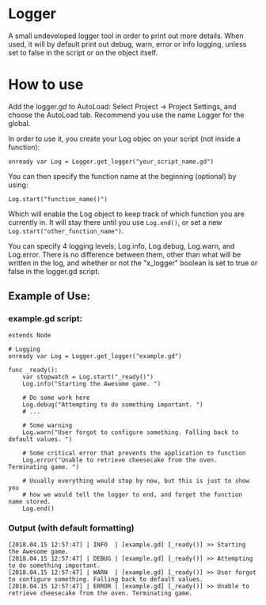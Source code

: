
# Logger
A small undeveloped logger tool in order to print out more details.
When used, it will by default print out debug, warn, error or info logging, 
unless set to false in the script or on the object itself.

# How to use
Add the logger.gd to AutoLoad: Select Project -> Project Settings, and choose the AutoLoad tab.
Recommend you use the name Logger for the global.

In order to use it, you create your Log objec on your script (not inside a function):
```
onready var Log = Logger.get_logger("your_script_name.gd")
```

You can then specify the function name at the beginning (optional) by using:
```
Log.start("function_name()")
```
Which will enable the Log object to keep track of which function you are currently in. It will stay there until you use `Log.end()`, or set a new `Log.start("other_function_name")`.

You can specify 4 logging levels; Log.info, Log.debug, Log.warn, and Log.error.
There is no difference between them, other than what will be written in the log, and whether or not the "x_logger" boolean is set to true or false in the logger.gd script.

## Example of Use:
### example.gd script:
```
extends Node

# Logging
onready var Log = Logger.get_logger("example.gd")

func _ready():
	var stopwatch = Log.start("_ready()")
	Log.info("Starting the Awesome game. ")
	
	# Do some work here
	Log.debug("Attempting to do something important. ")
	# ...
	
	# Some warning
	Log.warn("User forgot to configure something. Falling back to default values. ")
	
	# Some critical error that prevents the application to function
	Log.error("Unable to retrieve cheesecake from the oven. Terminating game. ")

	# Usually everything would stop by now, but this is just to show you 
	# how we would tell the logger to end, and forget the function name stored.
	Log.end()
```

### Output (with default formatting)
```
[2018.04.15 12:57:47] | INFO  | [example.gd] [_ready()] >> Starting the Awesome game. 
[2018.04.15 12:57:47] | DEBUG | [example.gd] [_ready()] >> Attempting to do something important. 
[2018.04.15 12:57:47] | WARN  | [example.gd] [_ready()] >> User forgot to configure something. Falling back to default values. 
[2018.04.15 12:57:47] | ERROR | [example.gd] [_ready()] >> Unable to retrieve cheesecake from the oven. Terminating game. 
 ```